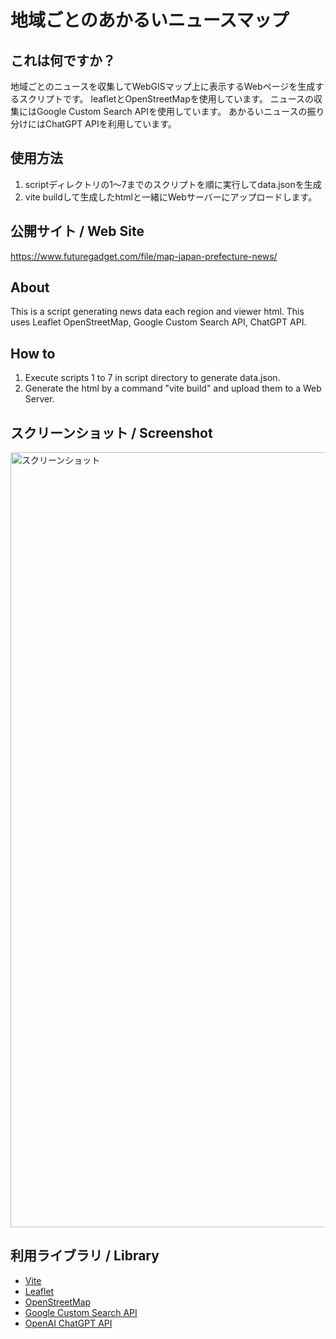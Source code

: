 # 地域ごとのあかるいニュースマップ

## これは何ですか？

地域ごとのニュースを収集してWebGISマップ上に表示するWebページを生成するスクリプトです。
leafletとOpenStreetMapを使用しています。
ニュースの収集にはGoogle Custom Search APIを使用しています。
あかるいニュースの振り分けにはChatGPT APIを利用しています。

## 使用方法

1. scriptディレクトリの1〜7までのスクリプトを順に実行してdata.jsonを生成
2. vite buildして生成したhtmlと一緒にWebサーバーにアップロードします。

## 公開サイト / Web Site

https://www.futuregadget.com/file/map-japan-prefecture-news/

## About

This is a script generating news data each region and viewer html.
This uses Leaflet OpenStreetMap, Google Custom Search API, ChatGPT API.

## How to

1. Execute scripts 1 to 7 in script directory to generate data.json.
2. Generate the html by a command "vite build" and upload them to a Web Server.

## スクリーンショット / Screenshot

<img width="1240" alt="スクリーンショット" src="https://github.com/user-attachments/assets/afc91c26-b333-45b8-bd34-2d038c9882c5">

## 利用ライブラリ / Library

- [Vite](https://vite.dev)
- [Leaflet](https://leafletjs.com)
- [OpenStreetMap](https://www.openstreetmap.org/#map=5/35.59/134.38)
- [Google Custom Search API](https://developers.google.com/custom-search/v1/overview?hl=ja)
- [OpenAI ChatGPT API](https://platform.openai.com/docs/api-reference/introduction)

